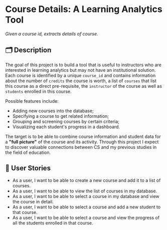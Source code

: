 # Course Details: A Learning Analytics Tool
 
*Given a course id, extracts details of course.*

## 🗂 Description

The goal of this project is to build a tool that is useful to instructors who are interested in learning analytics but may not have an institutional solution. Each course is identified by a unique `course_id` and contains information about the number of `credits` the course is worth, a list of `courses` that list this course as a direct pre-requisite, the `instructor` of the course as well as `students` enrolled in this course. 

Possible features include:
- Adding new courses into the database; 
- Specifying a course to get related information; 
- Grouping and screening courses by certain criteria; 
- Visualizing each student's progress in a dashboard.

The target is to be able to combine course information and student data for a **"full picture"** of the course and its activity. Through this project I expect to discover valuable connections between CS and my previous studies in the field of education.

## 🚀 User Stories

- As a user, I want to be able to create a new course and add it to a list of courses.
- As a user, I want to be able to view the list of courses in my database.
- As a user, I want to be able to select a course in my database and view the course in detail.
- As a user, I want to be able to select a course and add a new student to that course.
- As a user, I want to be able to select a course and view the progress of all the students enrolled in that course.
